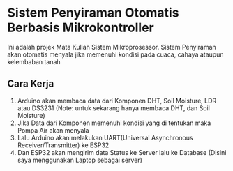 # Sistem Penyiraman Otomatis Berbasis Mikrokontroller
Ini adalah projek Mata Kuliah Sistem Mikroprosessor.
Sistem Penyiraman akan otomatis menyala jika memenuhi kondisi pada cuaca, cahaya ataupun kelembaban tanah

## Cara Kerja
<ol type="1">
  <li>Arduino akan membaca data dari Komponen DHT, Soil Moisture, LDR atau DS3231 (Note: untuk sekarang hanya membaca DHT, dan Soil Moisture)</li>
  <li>Jika Data dari Komponen memenuhi kondisi yang di tentukan maka Pompa Air akan menyala</li>
  <li>Lalu Arduino akan melakukan UART(Universal Asynchronous Receiver/Transmitter) ke ESP32</li>
  <li>Dan ESP32 akan mengirim data Status ke Server lalu ke Database (Disini saya menggunakan Laptop sebagai server)</li>
</ol>
